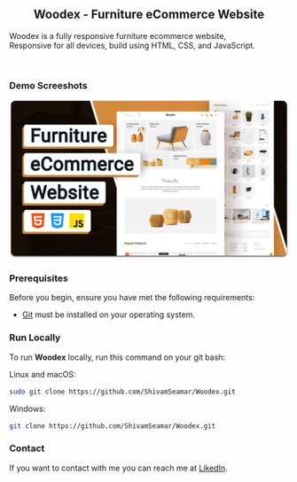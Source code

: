 

  <h2 align="center">Woodex - Furniture eCommerce Website</h2>

  Woodex is a fully responsive furniture ecommerce website, <br />Responsive for all devices, build using HTML, CSS, and JavaScript.


</div>

<br />

### Demo Screeshots

![Woodex Desktop Demo](./readme-images/desktop.png "Desktop Demo")

### Prerequisites

Before you begin, ensure you have met the following requirements:

* [Git](https://git-scm.com/downloads "Download Git") must be installed on your operating system.

### Run Locally

To run **Woodex** locally, run this command on your git bash:

Linux and macOS:

```bash
sudo git clone https://github.com/ShivamSeamar/Woodex.git
```

Windows:

```bash
git clone https://github.com/ShivamSeamar/Woodex.git
```

### Contact

If you want to contact with me you can reach me at [LikedIn](https://www.linkedin.com/in/shivamseamar25/).

